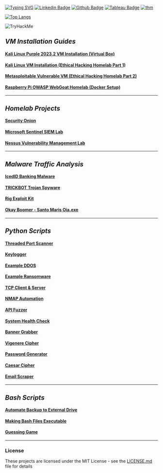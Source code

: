 [![Typing SVG](https://readme-typing-svg.demolab.com?font=Fira+Code&pause=1000&color=FFFFFF&repeat=true&width=435&lines=Cybersecurity+Project+Portfolio)](https://git.io/typing-svg)
[![Linkedin Badge](https://img.shields.io/badge/-LinkedIn-blue?style=flat-square&logo=Linkedin&logoColor=white&link=https://www.linkedin.com/in/dave-roppo/)](https://www.linkedin.com/in/dave-roppo/)
[![Github Badge](http://img.shields.io/badge/-Github-black?style=flat-square&logo=github&link=https://github.com/DaveRoppo/)](https://github.com/DaveRoppo) 
[![Tableau Badge](http://img.shields.io/badge/-Tableau-orange?style=flat-square&logo=tableau&logoColor=white&link=https://public.tableau.com/profile/dave.roppo#!/)](https://public.tableau.com/profile/dave.roppo#!/)
[![thm](https://img.shields.io/badge/TryHackMe-212C42.svg?style=for-the-badge&logo=TryHackMe&logoColor=white)](https://tryhackme.com/p/RowPro)

[![Top Langs](https://github-readme-stats.vercel.app/api/top-langs/?username=DaveRoppo&layout=compact)](https://github.com/DaveRoppo/github-readme-stats)

<img src="https://tryhackme-badges.s3.amazonaws.com/RowPro.png" alt="TryHackMe">

## *VM Installation Guides*

#### [Kali Linux Purple 2023.2 VM Installation (Virtual Box)](https://github.com/DaveRoppo/Cyber-Security/tree/main/Labs/Kali%20Linux%20Purple%20VM%20Installaiton)

#### [Kali Linux VM Installation (Ethical Hacking Homelab Part 1)](https://github.com/DaveRoppo/Cyber-Security/blob/main/Labs/Kali%20Linux%20Ethical%20Hacking%20Homelab/README.md)

#### [Metasploitable Vulnerable VM (Ethical Hacking Homelab Part 2)](https://github.com/DaveRoppo/Cyber-Security/tree/main/Labs/Metasploitable%20Vulnerable%20Machine%20(Ethical%20Hacking%20Homelab))

#### [Raspberry Pi OWASP WebGoat Homelab (Docker Setup)](https://github.com/DaveRoppo/Cyber-Security/tree/main/Labs/Raspberry%20Pi%20OWASP%20WebGoat%20Home%20Lab)
---

## *Homelab Projects*

#### [Security Onion](https://github.com/DaveRoppo/Cyber-Security/tree/main/Blue%20Team/Malware%20Traffic%20Analysis/Redline-Stealer)

#### [Microsoft Sentinel SIEM Lab](https://github.com/DaveRoppo/Cyber-Security/tree/main/Labs/Microsoft%20Sentinel%20(SIEM)%20Lab)

#### [Nessus Vulnerability Management Lab](https://github.com/DaveRoppo/Cyber-Security/tree/main/Labs/Vulnerability%20Management%20Lab)

---

## *Malware Traffic Analysis*

#### [IcedID Banking Malware](https://github.com/DaveRoppo/Cyber-Security/blob/main/Blue%20Team/Malware%20Traffic%20Analysis/IcedID/README.md)

#### [TRICKBOT Trojan Spyware](https://github.com/DaveRoppo/Cyber-Security/tree/main/Blue%20Team/Malware%20Traffic%20Analysis/Cat%20Bomber)

#### [Rig Exploit Kit](https://github.com/DaveRoppo/Cyber-Security/tree/main/Blue%20Team/Malware%20Traffic%20Analysis/Rig%20Exploit%20Kit)

#### [Okay Boomer - Santo Maris Oia.exe](https://github.com/DaveRoppo/Cyber-Security/tree/main/Blue%20Team/Malware%20Traffic%20Analysis/Okay%20Boomer)

---

## *Python Scripts*

#### [Threaded Port Scanner](https://github.com/DaveRoppo/Cyber-Security/tree/main/Python/Threaded%20Port%20Scanner)

#### [Keylogger](https://github.com/DaveRoppo/Cyber-Security/tree/main/Python/Keylogger)

#### [Example DDOS](https://github.com/DaveRoppo/Cyber-Security/tree/main/Python/Example%20DDOS)

#### [Example Ransomware](https://github.com/DaveRoppo/Cyber-Security/tree/main/Python/Example%20Ransomware)

#### [TCP Client & Server](https://github.com/DaveRoppo/Cyber-Security/tree/main/Python/TCP%20Client%20%26%20Server)

#### [NMAP Automation](https://github.com/DaveRoppo/Cyber-Security/blob/main/Python/NMAP%20Automation/NMAP.py)

#### [API Fuzzer](https://github.com/DaveRoppo/Cyber-Security/blob/main/Python/API%20Fuzzer/fuzzer.py)

#### [System Health Check](https://github.com/DaveRoppo/Cyber-Security/blob/main/Python/System%20Health%20Check/sys_check.py)

#### [Banner Grabber](https://github.com/DaveRoppo/Cyber-Security/blob/main/Python/Banner%20Grabber/BannerGrabber.py)

#### [Vigenere Cipher](https://github.com/DaveRoppo/Cyber-Security/tree/main/Python/Vigenere%20Cipher)

#### [Password Generator](https://github.com/DaveRoppo/Cyber-Security/tree/main/Python/Password%20Generator)

#### [Caesar Cipher](https://github.com/DaveRoppo/Cyber-Security/tree/main/Python/Caesar%20Cipher)

#### [Email Scraper](https://github.com/DaveRoppo/Cyber-Security/blob/main/Python/Email%20Scraper/emailscraper.py)
---

## *Bash Scripts*

#### [Automate Backup to External Drive](https://github.com/DaveRoppo/Cyber-Security/tree/main/Linux/Bash/Automating%20Backup%20to%20an%20External%20Drive)

#### [Making Bash Files Executable](https://github.com/DaveRoppo/Cyber-Security/tree/main/Linux/Bash/Making%20Bash%20Files%20Executable)

#### [Guessing Game](https://github.com/DaveRoppo/Cyber-Security/blob/main/Bash/Guessing%20Game/GuessingGame.sh)
<hr>

### License
These projects are licensed under the MIT License - see the [LICENSE.md](https://github.com/DaveRoppo/Cyber-Security/blob/main/LICENSE) file for details

